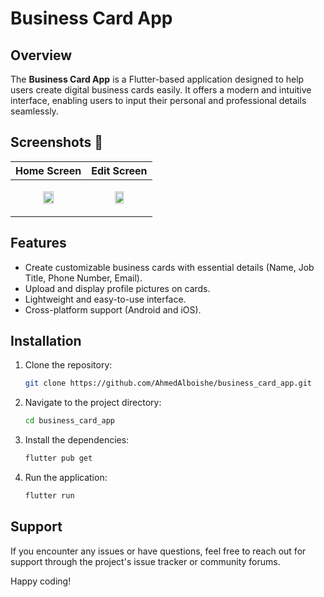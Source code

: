 # Business Card App

## Overview
The **Business Card App** is a Flutter-based application designed to help users create digital business cards easily. It offers a modern and intuitive interface, enabling users to input their personal and professional details seamlessly.

## Screenshots 📱

| Home Screen | Edit Screen |
|-------------|-------------|
| <p align="center"><img src="https://github.com/user-attachments/assets/76adec3e-08d9-40f7-910a-2f3355ef2413" width="40%" height="40%" align="middle"></p> | <p align="center"><img src="https://github.com/user-attachments/assets/1b759309-d904-43e3-ab56-3a07ad973a4d" width="40%" height="40%" align="middle"></p> |


## Features
- Create customizable business cards with essential details (Name, Job Title, Phone Number, Email).
- Upload and display profile pictures on cards.
- Lightweight and easy-to-use interface.
- Cross-platform support (Android and iOS).

## Installation

1. Clone the repository:

   ```bash
   git clone https://github.com/AhmedAlboishe/business_card_app.git
   ```
2. Navigate to the project directory:

   ```bash
   cd business_card_app
   ```
3. Install the dependencies:

   ```bash
   flutter pub get
   ```
4. Run the application:

   ```bash
   flutter run
   ```

## Support

If you encounter any issues or have questions, feel free to reach out for support through the project's issue tracker or community forums.

Happy coding!
